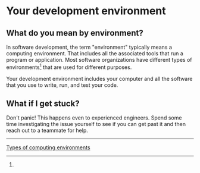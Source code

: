 # Your development environment

## What do you mean by environment?
In software development, the term "environment" typically means a computing environment. That includes all the associated tools that run a program or application. Most software organizations have different types of environments[^environments] that are used for different purposes.

Your development environment includes your computer and all the software that you use to write, run, and test your code.

## What if I get stuck?
Don't panic! This happens even to experienced engineers. Spend some time investigating the issue yourself to see if you can get past it and then reach out to a teammate for help.

---
[^environments]:
  [Types of computing environments](https://dev.to/flippedcoding/difference-between-development-stage-and-production-d0p)
